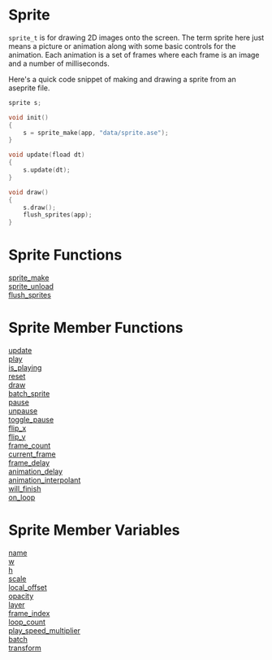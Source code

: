# Sprite

`sprite_t` is for drawing 2D images onto the screen. The term sprite here just means a picture or animation along with some basic controls for the animation. Each animation is a set of frames where each frame is an image and a number of milliseconds.

Here's a quick code snippet of making and drawing a sprite from an aseprite file.

```cpp
sprite s;

void init()
{
    s = sprite_make(app, "data/sprite.ase");
}

void update(fload dt)
{
    s.update(dt);
}

void draw()
{
    s.draw();
    flush_sprites(app);
}
```

# Sprite Functions

[sprite_make](https://github.com/RandyGaul/cute_framework/blob/master/doc/graphics/sprite/sprite_make.md)  
[sprite_unload](https://github.com/RandyGaul/cute_framework/blob/master/doc/graphics/sprite/sprite_unload.md)  
[flush_sprites](https://github.com/RandyGaul/cute_framework/blob/master/doc/graphics/sprite/flush_sprites.md)  

# Sprite Member Functions

[update](https://github.com/RandyGaul/cute_framework/blob/master/doc/graphics/sprite/update.md)  
[play](https://github.com/RandyGaul/cute_framework/blob/master/doc/graphics/sprite/play.md)  
[is_playing](https://github.com/RandyGaul/cute_framework/blob/master/doc/graphics/sprite/is_playing.md)  
[reset](https://github.com/RandyGaul/cute_framework/blob/master/doc/graphics/sprite/reset.md)  
[draw](https://github.com/RandyGaul/cute_framework/blob/master/doc/graphics/sprite/draw.md)  
[batch_sprite](https://github.com/RandyGaul/cute_framework/blob/master/doc/graphics/sprite/batch_sprite.md)  
[pause](https://github.com/RandyGaul/cute_framework/blob/master/doc/graphics/sprite/pause.md)  
[unpause](https://github.com/RandyGaul/cute_framework/blob/master/doc/graphics/sprite/unpause.md)  
[toggle_pause](https://github.com/RandyGaul/cute_framework/blob/master/doc/graphics/sprite/toggle_pause.md)  
[flip_x](https://github.com/RandyGaul/cute_framework/blob/master/doc/graphics/sprite/flip_x.md)  
[flip_y](https://github.com/RandyGaul/cute_framework/blob/master/doc/graphics/sprite/flip_y.md)  
[frame_count](https://github.com/RandyGaul/cute_framework/blob/master/doc/graphics/sprite/frame_count.md)  
[current_frame](https://github.com/RandyGaul/cute_framework/blob/master/doc/graphics/sprite/current_frame.md)  
[frame_delay](https://github.com/RandyGaul/cute_framework/blob/master/doc/graphics/sprite/frame_delay.md)  
[animation_delay](https://github.com/RandyGaul/cute_framework/blob/master/doc/graphics/sprite/animation_delay.md)  
[animation_interpolant](https://github.com/RandyGaul/cute_framework/blob/master/doc/graphics/sprite/animation_interpolant.md)  
[will_finish](https://github.com/RandyGaul/cute_framework/blob/master/doc/graphics/sprite/will_finish.md)  
[on_loop](https://github.com/RandyGaul/cute_framework/blob/master/doc/graphics/sprite/on_loop.md)  

# Sprite Member Variables

[name](https://github.com/RandyGaul/cute_framework/blob/master/doc/graphics/sprite/name.md)  
[w](https://github.com/RandyGaul/cute_framework/blob/master/doc/graphics/sprite/h.md)  
[h](https://github.com/RandyGaul/cute_framework/blob/master/doc/graphics/sprite/h.md)  
[scale](https://github.com/RandyGaul/cute_framework/blob/master/doc/graphics/sprite/scale.md)  
[local_offset](https://github.com/RandyGaul/cute_framework/blob/master/doc/graphics/sprite/local_offset.md)  
[opacity](https://github.com/RandyGaul/cute_framework/blob/master/doc/graphics/sprite/opacity.md)  
[layer](https://github.com/RandyGaul/cute_framework/blob/master/doc/graphics/sprite/layer.md)  
[frame_index](https://github.com/RandyGaul/cute_framework/blob/master/doc/graphics/sprite/frame_index.md)  
[loop_count](https://github.com/RandyGaul/cute_framework/blob/master/doc/graphics/sprite/loop_count.md)  
[play_speed_multiplier](https://github.com/RandyGaul/cute_framework/blob/master/doc/graphics/sprite/play_speed_multiplier.md)  
[batch](https://github.com/RandyGaul/cute_framework/blob/master/doc/graphics/sprite/batch.md)  
[transform](https://github.com/RandyGaul/cute_framework/blob/master/doc/graphics/sprite/transform.md)  
